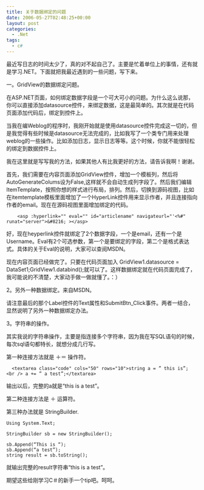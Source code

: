 ```yaml
---
title: 关于数据绑定的问题
date: 2006-05-27T02:48:25+00:00
layout: post
categories:
  - .Net
tags:
  - c#
---
```


最近写日志的时间太少了，真的对不起自己了。主要是忙着单位上的事情，还有就是学习.NET。下面就把我最近遇到的一些问题，写下来。

一。GridView的数据绑定问题。

在ASP.NET页面，如何绑定数据字段是一个可大可小的问题。为什么这么说那，你可以直接添加datasource控件，来绑定数据，这是最简单的。其次就是在代码页面添加代码后，绑定到控件上。

当我在编Weblog的程序时，我刚开始就是使用datasource控件完成这一切的，但是我觉得有些时候是datasource无法完成的，比如我写了一个类专门用来处理weblog的一些操作。比如添加日志，显示日志等等。这个时候，你就不能很轻松的绑定到数据控件上。

我在这里就是写写我的方法，如果其他人有比我更好的方法，请告诉我啊！谢谢。

首先，我们需要在内容页面添加GridView控件，增加一个模板列，然后将AutoGenerateColums设为False,这样就不会自动生成列字段了。然后我们编辑ItemTemplate，按照你想的样式进行布局，排列。然后，切换到源码视图，比如在itemtemplate模板里面增加了一个HyperLink控件用来显示作者，并且连接指向作者的email。现在在源码视图里面增加绑定的代码。

```
    <asp :hyperlink="" eval="" id="articlename" navigateurl="'<%#" runat="server">&#8216; ></asp>
```

好，现在heyperlink控件就绑定了2个数据字段，一个是email，还有一个是Username。Eval有2个可选参数，第一个是要绑定的字段，第二个是格式表达式。具体的关于Eval的说明，大家可以查阅MSDN。

现在内容页面已经做完了。只要在代码页面加入 GridView1.datasource = DataSet1;GridView1.databind();就可以了。这样数据绑定就在代码页面完成了，我可能说的不清楚，大家动手做一做就懂了。：）

2。另外一种数据绑定。来自MSDN。

请注意最后的那个Label控件的Text属性和SubmitBtn_Click事件。两者一结合，显然说明了另外一种数据绑定办法。

3。字符串的操作。

其实我说的字符串操作，主要是指连接多个字符串，因为我在写SQL语句的时候，每次sql语句都特长，就想分成几行写。

  第一种连接方法就是 ＋＝ 操作符。
```
  <textarea class="code" cols="50" rows="10">string a = ” this is”; <br /> a += ” a test”;</textarea>
```
输出以后，完整的a就是“this is a test”。

第二种连接方法是 ＋ 运算符。

第三种办法就是 StringBuilder.
```
Using System.Text;

StringBuilder sb = new StringBuilder();

sb.Append(“This is “);
sb.Append(“a test”);
string result = sb.toString();
```
就输出完整的result字符串“this is a test”。

期望这些给刚学习C＃的新手一个tip吧。呵呵。
